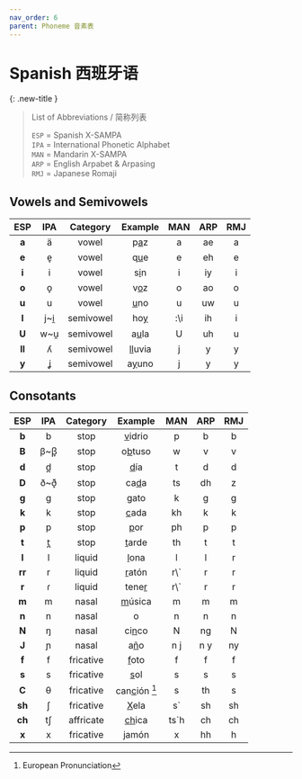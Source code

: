 ```yaml
---
nav_order: 6
parent: Phoneme 音素表
---
```

# Spanish 西班牙语

{: .new-title }
> List of Abbreviations / 简称列表
>
> `ESP` = Spanish X-SAMPA  
> `IPA` = International Phonetic Alphabet  
> `MAN` = Mandarin X-SAMPA  
> `ARP` = English Arpabet & Arpasing  
> `RMJ` = Japanese Romaji  
 
## Vowels and Semivowels

|ESP|IPA|Category|Example|MAN|ARP|RMJ|
|:----:|:----:|:----:|:----:|:----:|:----:|:----:|
|**a**|ä|vowel|p<u>a</u>z|a|ae|a|
|**e**|e̞|vowel|q<u>u</u>e|e|eh|e|
|**i**|i|vowel|s<u>i</u>n|i|iy|i|
|**o**|o̞|vowel|v<u>o</u>z|o|ao|o|
|**u**|u|vowel|<u>u</u>no|u|uw|u|
|**I**|j~i̯|semivowel|ho<u>y</u>|:\i|ih|i|
|**U**|w~u̯|semivowel|a<u>u</u>la|U|uh|u|
|**ll**|ʎ|semivowel|<u>ll</u>uvia|j|y|y|
|**y**|ʝ|semivowel|a<u>y</u>uno|j|y|y|

## Consotants

|ESP|IPA|Category|Example|MAN|ARP|RMJ|
|:----:|:----:|:----:|:----:|:----:|:----:|:----:|
|**b**|b|stop|<u>v</u>idrio|p|b|b|
|**B**|β~β̞|stop|o<u>b</u>tuso|w|v|v|
|**d**|d̪|stop|<u>d</u>ía|t|d|d|
|**D**|ð~ð̞|stop|ca<u>d</u>a|ts|dh|z|
|**g**|ɡ|stop|<u>g</u>ato|k|g|g|
|**k**|k|stop|<u>c</u>ada|kh|k|k|
|**p**|p|stop|<u>p</u>or|ph|p|p|
|**t**|t̪|stop|<u>t</u>arde|th|t|t|
|**l**|l|liquid|<u>l</u>ona|l|l|r|
|**rr**|r|liquid|<u>r</u>atón|r\\`|r|r|
|**r**|ɾ|liquid|tene<u>r</u>|r\\`|r|r|
|**m**|m|nasal|<u>m</u>úsica|m|m|m|
|**n**|n|nasal|<u></u>o|n|n|n|
|**N**|ŋ|nasal|ci<u>n</u>co|N|ng|N|
|**J**|ɲ|nasal|a<u>ñ</u>o|n j|n y|ny|
|**f**|f|fricative|<u>f</u>oto|f|f|f|
|**s**|s|fricative|<u>s</u>ol|s|s|s|
|**C**|θ|fricative|can<u>c</u>ión [^1] |s|th|s|
|**sh**|ʃ|fricative|<u>X</u>ela|s&#96;|sh|sh|
|**ch**|tʃ|affricate|<u>ch</u>ica|ts&#96;h|ch|ch|
|**x**|x|fricative|<u>j</u>amón|x|hh|h|
 
 [^1]: European Pronunciation